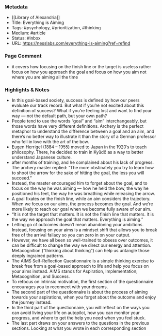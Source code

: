 ### Metadata

- [[Library of Alexandria]]
- Title: Everything is Aiming
- Tags: #psychology, #prioritization, #thinking
- Medium: #article
- Status: #inbox
- URL: https://nesslabs.com/everything-is-aiming?ref=refind

### Page Comment

- it covers how focusing on the finish line or the target is useless rather focus on how you approach the goal and focus on how you aim not where you are aiming all the time

### Highlights & Notes

- In this goal-based society, success is defined by how our peers evaluate our track record. But what if you’re not excited about this definition of success? What if you’re feeling lost and want to find your way — not the default path, but your own path?
- People tend to use the words “goal” and “aim” interchangeably, but those words have very different definitions. Archery is the perfect metaphor to understand the difference between a goal and an aim, and there’s no better way to illustrate it than the story of a German professor who fell in love with the art of the bow.
- Eugen Herrigel (1884 – 1955) moved to Japan in the 1920’s to teach philosophy. There, he decided to train in Kyūdō as a way to better understand Japanese culture.
- after months of training, and he complained about his lack of progress. The archery master replied: “The more obstinately you try to learn how to shoot the arrow for the sake of hitting the goal, the less you will succeed.”
- Instead, the master encouraged him to forget about the goal, and to focus on the way he was aiming — how he held the bow, the way he positioned his feet, the way he was breathing while releasing the arrow.
-  A goal fixates on the finish line, while an aim considers the trajectory. When we focus on our aims, the process becomes the goal. And we’re more likely to reach our goal when we become fully aware of our aim.
-  “It is not the target that matters. It is not the finish line that matters. It is the way we approach the goal that matters. Everything is aiming.”
- Letting go of outcomes doesn’t mean abandoning your ambitions. Instead, focusing on your aims is a mindset shift that allows you to break free of the arrival fallacy so you can zero in on your output.
- However, we have all been so well-trained to obsess over outcomes, it can be difficult to change the way we direct our energy and attention. Metacognition (“thinking about thinking”) can help us untangle those deeply ingrained patterns.
- The AIMS Self-Reflection Questionnaire is a simple thinking exercise to break free from a goal-based approach to life and help you focus on your aims instead. AIMS stands for Aspiration, Implementation, Metacognition, and Success.
- To refocus on intrinsic motivation, the first section of the questionnaire encourages you to reconnect with your dreams.
- The second part of the questionnaire is about the process of aiming towards your aspirations, when you forget about the outcome and enjoy the journey instead.
- In the third part of the questionnaire, you will reflect on the ways you can avoid living your life on autopilot, how you can monitor your progress, and where to get the help you need when you feel stuck.
- The last part draws on your answers to the questions in the previous sections. Looking at what you wrote in each corresponding section


